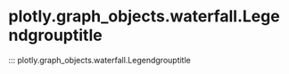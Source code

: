 # plotly.graph_objects.waterfall.Legendgrouptitle

::: plotly.graph_objects.waterfall.Legendgrouptitle
